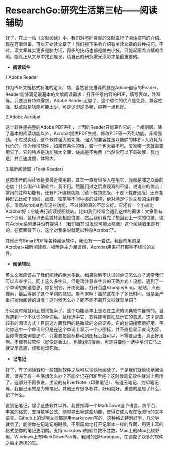 # ResearchGo:研究生活第三帖——阅读辅助

好了，在上一帖《文献阅读》中，我们对不同类型的文献进行了阅读技巧的介绍。现在万事俱备，可以开始读文章了！我们接下来会介绍有关读文章的各种技巧。不过，读文章其实更多是脑力活，再多的技巧也都是雕虫小技，只能起画龙点睛的作用。能真正从文章中找到启发，给自己的研究增光添彩才是最重要的。



- **阅读软件**

1.Adobe Reader

作为PDF文档格式标准的定义厂商，当然首先推荐的就是Adobe自家的Reader。Reader能够满足最基本的文献阅读需求：打开任意内容的PDF，填写表单，注释等。只要没有特殊需求，Adobe Reader足够了。这个软件的优点是免费，兼容性强，缺点就是功能可能太少，可是少即是多嘛，纯粹一点也好。

2.Adobe Acrobat

这个软件是完整的Adobe PDF系列，上面的Reader只能算作它的一个阉割版。除了基本的阅读功能以外，Acrobat提供PDF生成、修改PDF等一系列功能，非常强劲。不过说实话，这个软件强大的功能、强大的兼容性是以臃肿的体积+大消耗为代价的。作为标准软件，如果有条件的话，装一个也未尝不可。没准哪一天就需要用它了。它的特点是功能强大全面，缺点是不免费（当然你可以下载破解，我也是）并且速度慢，体积大。

3.福昕阅读器（Foxit Reader）

这款国产的阅读器是我最近使用的，其实一直有很多人在用它，我都是嗤之以鼻的态度：什么国产山寨软件，我不用。然而用过之后发现真的不错。说说它的优点：常用的注释功能有，还有PDF编辑功能（请下载领先版，不要下载普通版）还有各种形式比如下划线、画框、铅笔等不同种类的注释，绝对满足你对文档的注释要求。虽然Acrobat也有这些功能，不过体验真的不怎么好。它还有一个小点比Acrobat好：它能进行阅读视图跳转。比如我们经常会遇到这样的需求：文章里有一个引用，鼠标点击会跳转到相应位置，然后我们看完了想回到上一次的位置，这在Adobe系列里并没有提供！（我们目前没发现可能太隐蔽）这个阅读器里是有的，在页面最下方。这个对我来说就足以秒杀Acrobat了。

其他还有SmartPDF等各种阅读软件，我没有一一尝试。我目前用的是Acrobat+福昕阅读器。福昕是主力阅读器，Acrobat用来打开那些不标准的文件。



- **阅读辅助**

英文文献应该占了我们阅读的绝大多数。如果碰到不认识的单词怎么办？通常我们可以去查字典，网上这么多字典。但是请注意查字典的正确方式！设想，遇到了一个单词想知道意思，你复制它，开浏览器，打开百度/Google/Bing，粘贴，点击搜索，最后得到了这个单词的意思。累不累啊！虽然这花不了多长时间，但是会严重打扰你阅读的进度！这时候怎么办？能不能不离开文档就查单词？

所以这时候就用到划词搜索了。这个功能基本上是现在主流的词典软件自带的。当你遇到一个不认识的单词后，鼠标选中它，软件即可自动显示它的意思。这才是应该有的阅读方式！目前这方面我用的是微软的必应词典。它的划词搜索很好用，平时你选中一个单词它只是在这个单词上显示一个小图标，并不直接显示查询内容，当你需要查询意思时，只需要把鼠标移动到图标上就可以，不需要点击。真正好用啊。不像有些软件（好像是金山），也能划词搜索，可是只要你一选中单词它马上就显示意思，烦都能烦死你。



- **记笔记**

好了，有了阅读器和一些辅助软件之后可以愉快地阅读了。于是我们就愉快地阅读着。读完了有一些感想怎么办？不能全记在PDF里吧？这时候笔记软件就派上用场了。这部分不再多说，主流的有EverNote（印象笔记）、有道云笔记、为知笔记等。我自己用的是为知笔记。其他还有很多软件，好用就好。重要的是想了什么，记了什么。

说到记笔记，除了这些软件以外，我要推荐一个MarkDown这个语言。跨平台、丰富的格式、支持数学公式、随时导出等这些功能，使得它成为现在很流行的文本语言。Github上的说明文档都是用markdown写的。这种格式特别好学，几分钟就会了，能使你在记笔记的时候，不用简单地打开记事本一样的界面，用更丰富的格式使你的笔记更明朗。支持markdown的软件数不胜数，Mac上的Mou比较好用，Windows上有MarkDownPad等。我用的是Haroopad，在调查了众多的软件之后才选择的它。
